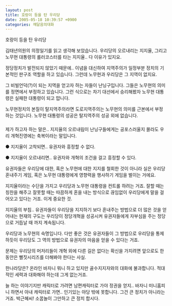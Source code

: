 ```yaml
---
layout: post
title: 호랑이 등을 탄 우리당
date: 2005-05-18 10:39:57 +0900
categories: 깨달음의대화
---
```

호랑이 등을 탄 우리당
  

  
김태년의원의 의정일기를 읽고 생각해 보았습니다. 우리당의 오르내리는 지지율, 그리고 노무현 대통령의 롤러코스터를 타는 지지율.. 다 이유가 있지요.
  

  
정당정치가 발전되지 않았기 때문에.. 이념을 대신하여 지역주의가 일정부분 정치의 기본적인 판구조 역할을 하고 있습니다. 그런데 노무현과 우리당은 그 지역이 없지요.
  

  
그 비빌언덕(?)이 되는 지역을 얻고자 하는 자들이 난닝구입니다. 그들은 노무현의 의미를 정면에서 부정하고 있습니다. 그런 식으로는 차기 대선에서 승리해봤자 노무현 대통령은 실패한 대통령이 되고 맙니다.
  

  
노무현정치의 본질이 탈지역주의라면 도로지역주의는 노무현의 의미를 근본에서 부정하는 것입니다. 노무현 대통령의 성공은 탈지역주의 성공 외에 없습니다.
  

  
###
  

  
제가 하고자 하는 말은.. 지지율의 오르내림이 난닝구들에게는 공포스러울지 몰라도 우리 개혁진영에는 축복이라는 말입니다.
  

  
● 지지율이 고착되면.. 유권자와 흥정할 수 없다.
  
● 지지율이 오르내리면.. 유권자와 개혁의 조건을 걸고 흥정할 수 있다.
  

  
유권자들은 우리당에 대한, 혹은 노무현에 대한 지지를 철회한 것이 아니라 실은 우리당 혼내주기 게임, 혹은 노무현 대통령에게 영향력을 행사하기 게임을 벌이는 거에요.
  

  
지지율이라는 수단을 가지고 우리당과 노무현 대통령을 컨트롤 하려는 거죠. 잘할 때는 칭찬을 해주고 잘못할 때는 따끔하게 혼을 내는 방식으로 끊임없이 우리당에게 말을 걸어오고 있다는 거죠. 이게 중요한 것.
  

  
지지율의 부침.. 유권자들이 우리당을 지지하기 보다 혼내주는 방법으로 더 많은 것을 얻어내는 현재의 구도는 우리당이 정당개혁을 성공시켜 유권자들에게 자부심을 주는 정당으로 거듭날 때 까지 계속됩니다.
  

  
우리당과 노무현의 숙명입니다. 다만 좋은 것은 유권자들이 그 방법으로 우리당을 통제하듯이 우리당도 그 역의 방법으로 유권자의 마음을 얻을 수 있다는 거죠.
  

  
문제는 우리당의 머저리들이 개혁 외에 다른 길은 없다는 확신을 가지려면 앞으로도 한동안은 뻘짓시리즈를 더해봐야 한다는 사실.
  

  
한나라당은? 온라인 바자니 뭐니 하고 있지만 골수지지자와의 대화에 불과합니다. 적대적인 세력과 대화해야 하는데 그게 없는거죠.
  

  
늘 하는 이야기지만 캐릭터로 가려면 남편캐릭터로 가야 정권을 얻지.. 바자니 미니홈피니 하면서 아내 캐릭터로 가면.. 인기있는 야당 밖에 못합니다. 그건 큰 정치가 아니라는 거죠. 박근혜씨! 소꿉놀이 그만하고 큰 정치 합시다.